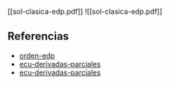 [[sol-clasica-edp.pdf]]
![[sol-clasica-edp.pdf]]

## Referencias
- [orden-edp](./orden-edp.md)
- [ecu-derivadas-parciales](./ecu-derivadas-parciales.md)
- [ecu-derivadas-parciales](./ecu-derivadas-parciales.md)
